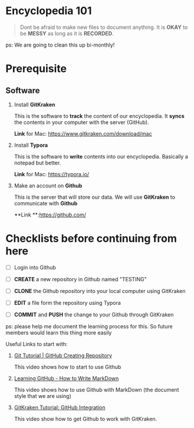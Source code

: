 # Encyclopedia 101 <this is a dummy repo>

> Dont be afraid to make new files to document anything. It is **OKAY** to be **MESSY** as long as it is **RECORDED**.

ps: We are going to clean this up bi-monthly!



# Prerequisite

## Software

1. Install **GitKraken**

   This is the software to **track** the content of our encyclopedia. It **syncs** the contents in your computer with the server (GitHub).

   **Link** for Mac: https://www.gitkraken.com/download/mac

2. Install **Typora** 

   This is the software to **write** contents into our encyclopedia. Basically a notepad but better.

   **Link** for Mac: https://typora.io/

3. Make an account on **Github**

   This is the server that will store our data. We will use **GitKraken** to communicate with **Github**

   **Link **:https://github.com/

# Checklists before continuing from here

- [ ] Login into Github 

- [ ] **CREATE** a new repository in Github named "TESTING"

- [ ] **CLONE** the Github repository into your local computer using GitKraken

- [ ] **EDIT** a file form the repository using Typora

- [ ] **COMMIT** and **PUSH** the change to your Github through GitKraken

ps: please help me document the learning process for this. So future members would learn this thing more easily

Useful Links to start with:

1. [Git Tutorial | GitHub Creating Repository](https://www.youtube.com/watch?v=WfhRyz3Wf4o)

   This video shows how to start to use Github

2. [Learning GitHub - How to Write MarkDown](https://www.youtube.com/watch?v=eJojC3lSkwg)

   This video shows how to use Github with MarkDown (the document style that we are using)

3. [GitKraken Tutorial: GitHub Integration](www.youtube.com/watch?v=5nhNfMcczlQ)

   This video show how to get Github to work with GitKraken.

   
